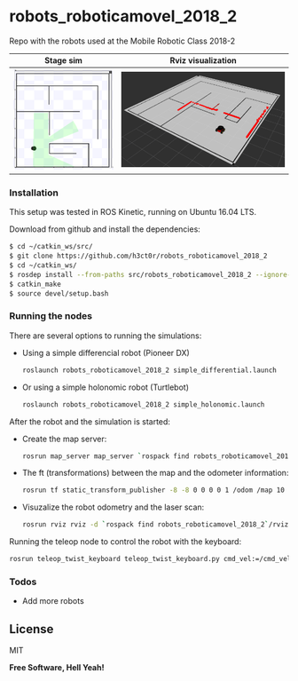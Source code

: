 # robots_roboticamovel_2018_2
Repo with the robots used at the Mobile Robotic Class 2018-2

Stage sim             |  Rviz visualization
:-------------------------:|:-------------------------:
![system](img/pioneer_stage_v1.png) <!-- .element width="200" -->  |  ![system](img/pioneer_v1.png) <!-- .element width="200" -->

### Installation

This setup was tested in ROS Kinetic, running on Ubuntu 16.04 LTS.

Download from github and install the dependencies:

```sh
$ cd ~/catkin_ws/src/
$ git clone https://github.com/h3ct0r/robots_roboticamovel_2018_2
$ cd ~/catkin_ws/
$ rosdep install --from-paths src/robots_roboticamovel_2018_2 --ignore-src -r -y
$ catkin_make
$ source devel/setup.bash
```

### Running the nodes

There are several options to running the simulations:

- Using a simple differencial robot (Pioneer DX)

    ```sh
    roslaunch robots_roboticamovel_2018_2 simple_differential.launch
    ```

- Or using a simple holonomic robot (Turtlebot)

    ```sh
    roslaunch robots_roboticamovel_2018_2 simple_holonomic.launch
    ```

After the robot and the simulation is started:
 
- Create the map server:

    ```bash
    rosrun map_server map_server `rospack find robots_roboticamovel_2018_2`/stage_models/bitmaps/cave.yaml
    ```

- The ft (transformations) between the map and the odometer information:

    ```bash
    rosrun tf static_transform_publisher -8 -8 0 0 0 0 1 /odom /map 10
    ```

- Visuzalize the robot odometry and the laser scan:

    ```bash
    rosrun rviz rviz -d `rospack find robots_roboticamovel_2018_2`/rviz/simple_robot.rviz
    ```


Running the teleop node to control the robot with the keyboard:
```sh
rosrun teleop_twist_keyboard teleop_twist_keyboard.py cmd_vel:=/cmd_vel
```

### Todos

 - Add more robots

License
----

MIT


**Free Software, Hell Yeah!**
